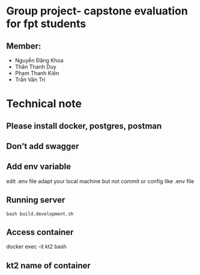 # Group project- capstone evaluation for fpt students
## Member:
  - Nguyễn Đăng Khoa
  - Thân Thanh Duy
  - Phạm Thanh Kiên
  - Trần Văn Trí
# Technical note
## Please install docker, postgres, postman
## Don't add swagger  
## Add env variable
edit .env file adapt your local machine but not commit or config like .env file

## Running server
```
bash build.development.sh
```
## Access container 
docker exec -it kt2 bash
## kt2 name of container



